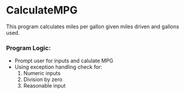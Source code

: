 # CalculateMPG

This program calculates miles per gallon given miles driven and gallons used.

### Program Logic:

- Prompt user for inputs and calulate MPG
- Using exception handling check for:
  1. Numeric inputs
  2. Division by zero
  3. Reasonable input
